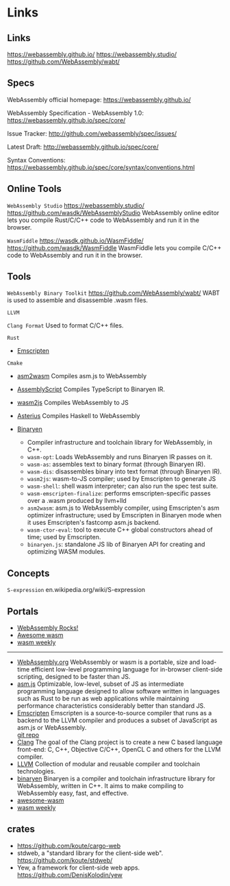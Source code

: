 # Links


## Links
https://webassembly.github.io/
https://webassembly.studio/
https://github.com/WebAssembly/wabt/



## Specs

WebAssembly official homepage:
https://webassembly.github.io/

WebAssembly Specification - WebAssembly 1.0:
https://webassembly.github.io/spec/core/

Issue Tracker:
http://github.com/webassembly/spec/issues/

Latest Draft:
http://webassembly.github.io/spec/core/

Syntax Conventions:
https://webassembly.github.io/spec/core/syntax/conventions.html


## Online Tools

`WebAssembly Studio`
https://webassembly.studio/
https://github.com/wasdk/WebAssemblyStudio
WebAssembly online editor lets you compile Rust/C/C++ code to WebAssembly and run it in the browser.

`WasmFiddle`
https://wasdk.github.io/WasmFiddle/
https://github.com/wasdk/WasmFiddle
WasmFiddle lets you compile C/C++ code to WebAssembly and run it in the browser.


## Tools

`WebAssembly Binary Toolkit`
https://github.com/WebAssembly/wabt/
WABT is used to assemble and disassemble .wasm files.


`LLVM`

`Clang Format`
Used to format C/C++ files.


`Rust`

- [Emscripten](http://emscripten.org/)


`Cmake`

- [asm2wasm](https://github.com/WebAssembly/binaryen/blob/master/src/asm2wasm.h)
Compiles asm.js to WebAssembly

- [AssemblyScript](https://github.com/AssemblyScript/assemblyscript)
Compiles TypeScript to Binaryen IR.

- [wasm2js](https://github.com/WebAssembly/binaryen/blob/master/src/wasm2js.h)
Compiles WebAssembly to JS

- [Asterius](https://github.com/tweag/asterius)
Compiles Haskell to WebAssembly


- [Binaryen](https://github.com/WebAssembly/binaryen/)
  - Compiler infrastructure and toolchain library for WebAssembly, in C++.
  - `wasm-opt`: Loads WebAssembly and runs Binaryen IR passes on it.
  - `wasm-as`: assembles text to binary format (through Binaryen IR).
  - `wasm-dis`: disassembles binary into text format (through Binaryen IR).
  - `wasm2js`: wasm-to-JS compiler; used by Emscripten to generate JS 
  - `wasm-shell`: shell wasm interpreter; can also run the spec test suite.
  - `wasm-emscripten-finalize`: performs emscripten-specific passes over a .wasm produced by llvm+lld
  - `asm2wasm`: asm.js to WebAssembly compiler, using Emscripten's asm optimizer infrastructure; used by Emscripten in Binaryen mode when it uses Emscripten's fastcomp asm.js backend.
  - `wasm-ctor-eval`: tool to execute C++ global constructors ahead of time; used by Emscripten.
  - `binaryen.js`: standalone JS lib of Binaryen API for creating and optimizing WASM modules.



## Concepts

`S-expression`
en.wikipedia.org/wiki/S-expression


## Portals

- [WebAssembly Rocks!](https://www.wasmrocks.com)
- [Awesome wasm](https://github.com/mbasso/awesome-wasm)
- [wasm weekly](http://wasmweekly.news/)




---

- [WebAssembly.org][wado]
  WebAssembly or wasm is a portable, size and load-time efficient low-level programming language for in-browser client-side scripting, designed to be faster than JS.
- [asm.js][asmj]
  Optimizable, low-level, subset of JS as intermediate programming language designed to allow software written in languages such as Rust to be run as web applications while maintaining performance characteristics considerably better 
  than standard JS.
- [Emscripten][emsc]
  Emscripten is a source-to-source compiler that runs as a backend to the LLVM compiler and produces a subset of JavaScript as asm.js or WebAssembly.   
  [git repo](https://github.com/kripken/emscripten.git)
- [Clang][clng]
  The goal of the Clang project is to create a new C based language front-end: C, C++, Objective C/C++, OpenCL C and others for the LLVM compiler.
- [LLVM][llvm]
  Collection of modular and reusable compiler and toolchain technologies.
- [binaryen](https://github.com/WebAssembly/binaryen)
  Binaryen is a compiler and toolchain infrastructure library for WebAssembly, written in C++. It aims to make compiling to WebAssembly easy, fast, and effective.
- [awesome-wasm](https://github.com/mbasso/awesome-wasm)
- [wasm weekly](http://wasmweekly.news/)

[wado]: http://webassembly.org/
[asmj]: http://asmjs.org/
[emsc]: http://kripken.github.io/emscripten-site/
[llvm]: http://llvm.org/
[clng]: http://clang.llvm.org/

## crates
- https://github.com/koute/cargo-web
- stdweb, a "standard library for the client-side web".
  https://github.com/koute/stdweb/
- Yew, a framework for client-side web apps.
  https://github.com/DenisKolodin/yew
